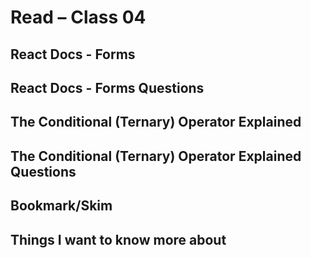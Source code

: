 # Read – Class 04

## React Docs - Forms


## React Docs - Forms Questions


## The Conditional (Ternary) Operator Explained


## The Conditional (Ternary) Operator Explained Questions

## Bookmark/Skim



## Things I want to know more about
